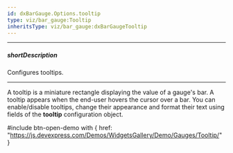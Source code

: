 ```yaml
---
id: dxBarGauge.Options.tooltip
type: viz/bar_gauge:Tooltip
inheritsType: viz/bar_gauge:dxBarGaugeTooltip
---
```

---
##### shortDescription
Configures tooltips.

---
A tooltip is a miniature rectangle displaying the value of a gauge's bar. A tooltip appears when the end-user hovers the cursor over a bar. You can enable/disable tooltips, change their appearance and format their text using fields of the **tooltip** configuration object.

#include btn-open-demo with {
    href: "https://js.devexpress.com/Demos/WidgetsGallery/Demo/Gauges/Tooltip/"
}